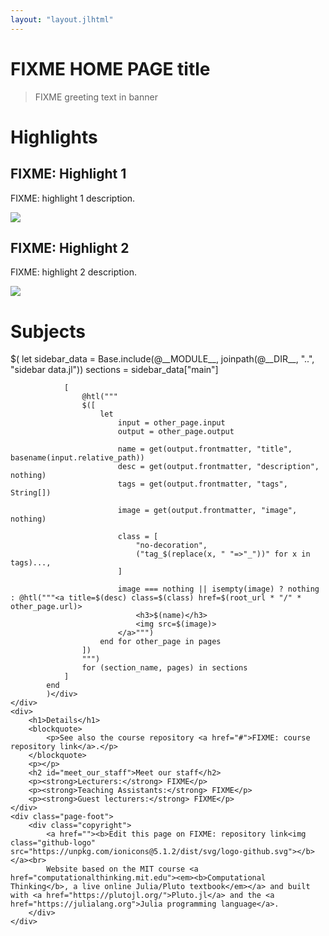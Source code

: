 ```yaml
---
layout: "layout.jlhtml"
---
```


<link rel="stylesheet" href="$(root_url)/assets/styles/homepage.css" type="text/css" />

<div id="title" class="banner">
    <h1>FIXME <strong>HOME PAGE title</strong></h1>
</div>

<blockquote class="banner">
    <p>FIXME greeting text in banner</p>
</blockquote>

<main class="homepage">
    <div class="subjectscontainer wide">
        <h1>Highlights</h1>
        <div class="contain">
            <section>
                <div class="content">
                    <h2>FIXME: Highlight 1</h2>
                    <p>FIXME: highlight 1 description.</p>
                </div>
                <div class="preview">
                    <!-- FIXME: link to image for highlight 1 -->
                    <img src="https://user-images.githubusercontent.com/6933510/136199652-0a1275ad-8452-4c9b-ac68-d33ed22f1d17.gif">
                </div>
            </section>
            <section>
                <div class="content">
                    <h2>FIXME: Highlight 2</h2>
                    <p>FIXME: highlight 2 description.</p>
                </div>
                <div class="preview">
                    <!-- FIXME: link to image for highlight 2 -->
                    <img src="https://user-images.githubusercontent.com/6933510/136199652-0a1275ad-8452-4c9b-ac68-d33ed22f1d17.gif">
                </div>
            </section>
        </div>
    </div>
    <div class="wide subjectscontainer">
        <h1>Subjects</h1>
        <div class="subjects">$(
            let
                sidebar_data = Base.include(@__MODULE__, joinpath(@__DIR__, "..", "sidebar data.jl"))
                sections = sidebar_data["main"]
            
                [
                    @htl("""
                    $([
                        let
                            input = other_page.input
                            output = other_page.output
                            
                            name = get(output.frontmatter, "title", basename(input.relative_path))
                            desc = get(output.frontmatter, "description", nothing)
                            tags = get(output.frontmatter, "tags", String[])
                            
                            image = get(output.frontmatter, "image", nothing)
                            
                            class = [
                                "no-decoration",
                                ("tag_$(replace(x, " "=>"_"))" for x in tags)...,
                            ]
                            
                            image === nothing || isempty(image) ? nothing : @htl("""<a title=$(desc) class=$(class) href=$(root_url * "/" * other_page.url)>
                                <h3>$(name)</h3>
                                <img src=$(image)>
                            </a>""")
                        end for other_page in pages
                    ])
                    """)
                    for (section_name, pages) in sections
                ]
            end
            )</div>
    </div>
    <div>
        <h1>Details</h1>
        <blockquote>
            <p>See also the course repository <a href="#">FIXME: course repository link</a>.</p>
        </blockquote>
        <p></p>
        <h2 id="meet_our_staff">Meet our staff</h2>
        <p><strong>Lecturers:</strong> FIXME</p>
        <p><strong>Teaching Assistants:</strong> FIXME</p>
        <p><strong>Guest lecturers:</strong> FIXME</p>
    </div>
    <div class="page-foot">
        <div class="copyright">
            <a href=""><b>Edit this page on FIXME: repository link<img class="github-logo" src="https://unpkg.com/ionicons@5.1.2/dist/svg/logo-github.svg"></b></a><br>
            Website based on the MIT course <a href="computationalthinking.mit.edu"><em><b>Computational Thinking</b>, a live online Julia/Pluto textbook</em></a> and built with <a href="https://plutojl.org/">Pluto.jl</a> and the <a href="https://julialang.org">Julia programming language</a>.
        </div>
    </div>
</main>